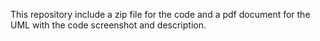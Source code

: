 This repository include a zip file for the code and a pdf document for the UML with the code screenshot and description. 
